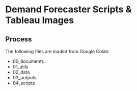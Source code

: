# Demand Forecaster Scripts & Tableau Images
## Process
The following files are loaded from Google Colab:
- 00_documents
- 01_utils
- 02_data
- 03_outputs
- 04_scripts
